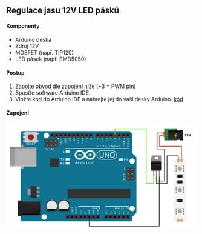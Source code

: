 ## Regulace jasu 12V LED pásků

#### Komponenty

- Arduino deska
- Zdroj 12V
- MOSFET (např. TIP120)
- LED pásek (např. SMD5050)

#### Postup

1. Zapojte obvod dle zapojení níže (~3 = PWM pin)
2. Spusťte software Arduino IDE.
3. Vložte kód do Arduino IDE a nahrejte jej do vaší desky Arduino. [kód](https://github.com/davidvasicek/IoT/blob/master/Arduino/Sensors/Light_intensity/LED_intensity_code.ino)

#### Zapojení

![zapojení](https://github.com/davidvasicek/IoT/blob/master/Arduino/Sensors/Light_intensity/LED_intensity_connection.png)
